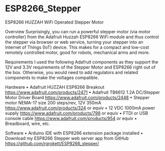 # ESP8266_Stepper
ESP8266 HUZZAH WiFi Operated Stepper Motor

Overview
Surprisingly, you can run a powerful stepper motor (via motor controller) from 
the Adafruit Huzzah ESP8266 WiFi module and thus control the stepper via 
browser or web service, turning your stepper into an Internet of Things (IoT) 
device. This makes for a compact and low-cost remotely controlled motor, good 
for robots, mechanical arms and more.

Requirements
I used the following Adafruit components as they support the 12V and 3.3V 
requirements of the Stepper Motor and ESP8266 right out of the box. Otherwise, 
you would need to add regulators and related components to make the voltages 
compatible.

Hardware
•  Adafruit HUZZAH ESP8266 Breakout  https://www.adafruit.com/products/2471
•  Adafruit TB6612 1.2A DC/Stepper Motor Driver Board https://www.adafruit.com/products/2448
•  Stepper motor NEMA-17 size 200 steps/rev, 12V 350mA https://www.adafruit.com/products/324 or equiv
•  12 VDC 1000mA power supply  https://www.adafruit.com/products/798 or equiv
•  FTDI or USB console cable https://www.adafruit.com/products/954 or equiv
•  Breadboard, wire, etc.

Software
•  Arduino IDE with ESP8266 extension package installed
•  Download my ESP8266 Stepper web server app from GitHub
   https://github.com/rgrokett/ESP8266_stepper/

